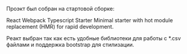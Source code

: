 Проэкт был собран на стартовой сборке:

React Webpack Typescript Starter
Minimal starter with hot module replacement (HMR) for rapid development.

Реакт выбран так как есть удобные библиотеки для работы с \*.csv файлами и поддержка bootstrap для стилизации.

